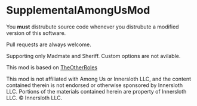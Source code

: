 # SupplementalAmongUsMod

You **must** distrubute source code whenever you distrubute a modified version of this software.

Pull requests are always welcome.

Supporting only Madmate and Sheriff.
Custom options are not avilable.

This mod is based on [TheOtherRoles](https://github.com/Eisbison/TheOtherRoles)

This mod is not affiliated with Among Us or Innersloth LLC, and the content contained therein is not endorsed or otherwise sponsored by Innersloth LLC. Portions of the materials contained herein are property of Innersloth LLC. © Innersloth LLC.

